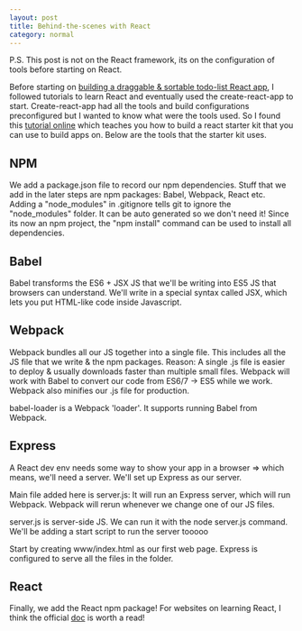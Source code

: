 ```yaml
---
layout: post
title: Behind-the-scenes with React
category: normal
---
```


P.S. This post is not on the React framework, its on the configuration of tools before starting on React.

Before starting on [building a draggable & sortable todo-list React app](https://github.com/huiwenhw/todolist-react), I followed tutorials to learn React and eventually used the create-react-app to start. Create-react-app had all the tools and build configurations preconfigured but I wanted to know what were the tools used. So I found this [tutorial online](http://andrewhfarmer.com/build-your-own-starter/#0-intro) which teaches you how to build a react starter kit that you can use to build apps on. Below are the tools that the starter kit uses. 

## NPM 

We add a package.json file to record our npm dependencies. Stuff that we add in the later steps are npm packages: Babel, Webpack, React etc. Adding a "node_modules" in .gitignore tells git to ignore the "node_modules" folder. It can be auto generated so we don't need it! Since its now an npm project, the "npm install" command can be used to install all dependencies. 

## Babel 

Babel transforms the ES6 + JSX JS that we'll be writing into ES5 JS that browsers can understand. We'll write in a special syntax called JSX, which lets you put HTML-like code inside Javascript.

## Webpack 

Webpack bundles all our JS together into a single file. This includes all the JS file that we write & the npm packages. Reason: A single .js file is easier to deploy & usually downloads faster than multiple small files. Webpack will work with Babel to convert our code from ES6/7 -> ES5 while we work. Webpack also minifies our .js file for production. 

babel-loader is a Webpack 'loader'. It supports running Babel from Webpack. 

## Express 

A React dev env needs some way to show your app in a browser => which means, we'll need a server. We'll set up Express as our server. 

Main file added here is server.js: It will run an Express server, which will run Webpack. Webpack will rerun whenever we change one of our JS files. 

server.js is server-side JS. We can run it with the node server.js command. We'll be adding a start script to run the server tooooo

Start by creating www/index.html as our first web page. Express is configured to serve all the files in the folder. 

## React

Finally, we add the React npm package! 
For websites on learning React, I think the official [doc](https://facebook.github.io/react/docs/hello-world.html) is worth a read!
